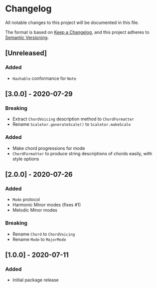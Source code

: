 # Changelog

All notable changes to this project will be documented in this file.

The format is based on [Keep a Changelog](https://keepachangelog.com/en/1.0.0/),
and this project adheres to [Semantic Versioning](https://semver.org/spec/v2.0.0.html).

## [Unreleased]

### Added

- `Hashable` conformance for `Note`

## [3.0.0] - 2020-07-29

### Breaking

- Extract `ChordVoicing` description method to `ChordFormatter`
- Rename `Scaletor.generateScale()` to `Scaletor.makeScale`

### Added

- Make chord progressions for mode
- `ChordFormatter` to produce string descriptions of chords easily, with style options

## [2.0.0] - 2020-07-26

### Added

- `Mode` protocol
- Harmonic Minor modes (fixes #1)
- Melodic Minor modes

### Breaking

- Rename `Chord` to `ChordVoicing`
- Rename `Mode` to `MajorMode`

## [1.0.0] - 2020-07-11

### Added

- Initial package release

